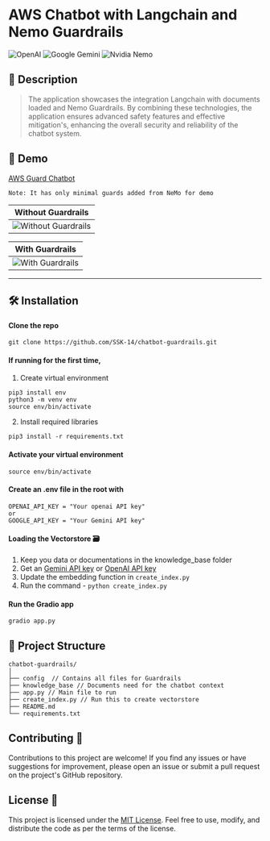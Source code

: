 # AWS Chatbot with Langchain and Nemo Guardrails

![OpenAI](https://img.shields.io/badge/OpenAI-412991.svg?style=for-the-badge&logo=OpenAI&logoColor=white)
![Google Gemini](https://img.shields.io/badge/Google%20Gemini-8E75B2.svg?style=for-the-badge&logo=Google-Gemini&logoColor=white)
![Nvidia Nemo](https://img.shields.io/badge/NVIDIA-76B900.svg?style=for-the-badge&logo=NVIDIA&logoColor=white)

## 📜 Description
> The application showcases the integration Langchain with documents loaded and Nemo Guardrails. By combining these technologies, the application ensures advanced safety features and effective mitigation's, enhancing the overall security and reliability of the chatbot system.

## 🚀 Demo

[AWS Guard Chatbot](https://ssk-14-aws-guard-bot.hf.space/)

```
Note: It has only minimal guards added from NeMo for demo
```

| Without Guardrails |
|------------|
| ![Without Guardrails](https://github.com/SSK-14/chatbot-guardrails/assets/45158568/19945cb6-9346-451d-90ef-0cebe34400c9) |

| With Guardrails |
|------------|
| ![With Guardrails](https://github.com/SSK-14/chatbot-guardrails/assets/45158568/0cdc99cf-43b3-4028-958a-605511b35664) |

---

## 🛠️ Installation

#### Clone the repo
```
git clone https://github.com/SSK-14/chatbot-guardrails.git
```

#### If running for the first time,

1. Create virtual environment

```
pip3 install env
python3 -m venv env
source env/bin/activate
```

2. Install required libraries

```
pip3 install -r requirements.txt
```

#### Activate your virtual environment

```
source env/bin/activate
```

#### Create an .env file in the root with

```
OPENAI_API_KEY = "Your openai API key"
or
GOOGLE_API_KEY = "Your Gemini API key"
```

#### Loading the Vectorstore 🗃️ 

1. Keep you data or documentations in the knowledge_base folder
2. Get an [Gemini API key](https://makersuite.google.com/app/apikey) or [OpenAI API key](https://platform.openai.com/account/api-keys)
3. Update the embedding function in `create_index.py`
4. Run the command - `python create_index.py` <!-- Will create a vector database. -->

#### Run the Gradio app

```
gradio app.py
```

## 📁 Project Structure

```
chatbot-guardrails/
│
├── config  // Contains all files for Guardrails 
├── knowledge_base // Documents need for the chatbot context
├── app.py // Main file to run
├── create_index.py // Run this to create vectorstore
├── README.md
└── requirements.txt

```

## Contributing 🤝
Contributions to this project are welcome! If you find any issues or have suggestions for improvement, please open an issue or submit a pull request on the project's GitHub repository.

## License 📝
This project is licensed under the [MIT License](https://github.com/SSK-14/chatbot-guardrails/blob/main/LICENSE). Feel free to use, modify, and distribute the code as per the terms of the license.
